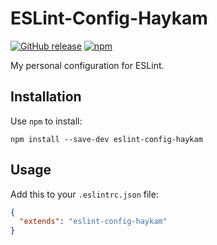 # ESLint-Config-Haykam

[![GitHub release](https://img.shields.io/github/release/haykam821/ESLint-Config-Haykam.svg?style=popout&label=github)](https://github.com/haykam821/ESLint-Config-Haykam/releases/latest)
[![npm](https://img.shields.io/npm/v/eslint-config-haykam.svg?style=popout&colorB=red)](https://www.npmjs.com/package/eslint-config-haykam)

My personal configuration for ESLint.

## Installation

Use `npm` to install:

    npm install --save-dev eslint-config-haykam

## Usage

Add this to your `.eslintrc.json` file:

```json
{
  "extends": "eslint-config-haykam"
}
```
